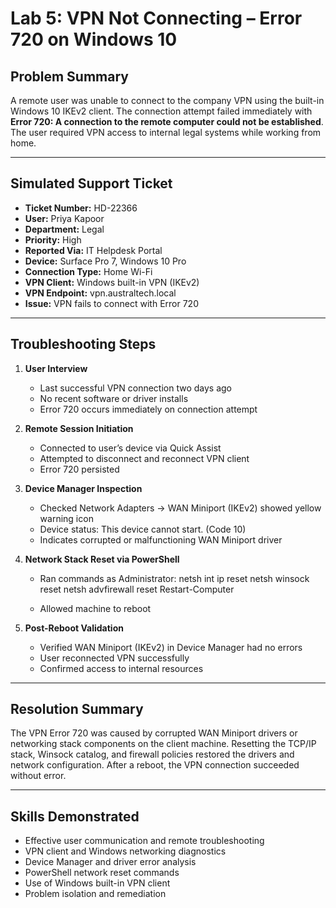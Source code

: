 # Lab 5: VPN Not Connecting – Error 720 on Windows 10

## Problem Summary

A remote user was unable to connect to the company VPN using the built-in Windows 10 IKEv2 client. The connection attempt failed immediately with **Error 720: A connection to the remote computer could not be established**. The user required VPN access to internal legal systems while working from home.

---

## Simulated Support Ticket

- **Ticket Number:** HD-22366  
- **User:** Priya Kapoor  
- **Department:** Legal  
- **Priority:** High  
- **Reported Via:** IT Helpdesk Portal  
- **Device:** Surface Pro 7, Windows 10 Pro  
- **Connection Type:** Home Wi-Fi  
- **VPN Client:** Windows built-in VPN (IKEv2)  
- **VPN Endpoint:** vpn.australtech.local  
- **Issue:** VPN fails to connect with Error 720  

---

## Troubleshooting Steps

1. **User Interview**  
   - Last successful VPN connection two days ago  
   - No recent software or driver installs  
   - Error 720 occurs immediately on connection attempt  

2. **Remote Session Initiation**  
   - Connected to user’s device via Quick Assist  
   - Attempted to disconnect and reconnect VPN client  
   - Error 720 persisted  

3. **Device Manager Inspection**  
   - Checked Network Adapters → WAN Miniport (IKEv2) showed yellow warning icon  
   - Device status: This device cannot start. (Code 10)  
   - Indicates corrupted or malfunctioning WAN Miniport driver  

4. **Network Stack Reset via PowerShell**  
   - Ran commands as Administrator:
     netsh int ip reset
     netsh winsock reset
     netsh advfirewall reset
     Restart-Computer

   - Allowed machine to reboot  

5. **Post-Reboot Validation**  
   - Verified WAN Miniport (IKEv2) in Device Manager had no errors  
   - User reconnected VPN successfully  
   - Confirmed access to internal resources  

---

## Resolution Summary

The VPN Error 720 was caused by corrupted WAN Miniport drivers or networking stack components on the client machine. Resetting the TCP/IP stack, Winsock catalog, and firewall policies restored the drivers and network configuration. After a reboot, the VPN connection succeeded without error.

---

## Skills Demonstrated

- Effective user communication and remote troubleshooting  
- VPN client and Windows networking diagnostics  
- Device Manager and driver error analysis  
- PowerShell network reset commands  
- Use of Windows built-in VPN client  
- Problem isolation and remediation
